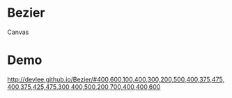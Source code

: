 # Bezier
Canvas
# Demo
http://devlee.github.io/Bezier/#400,600,100,400,300,200,500,400,375,475,400,375,425,475,300,400,500,200,700,400,400,600
